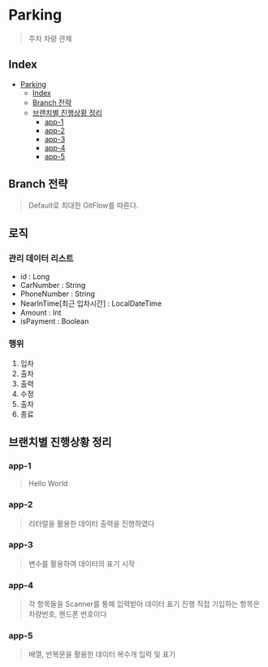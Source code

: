 # Parking

> 주차 차량 관제

## Index

- [Parking](#parking)
  - [Index](#index)
  - [Branch 전략](#branch-전략)
  - [브랜치별 진행상황 정리](#브랜치별-진행상황-정리)
    - [app-1](#app-1)
    - [app-2](#app-2)
    - [app-3](#app-3)
    - [app-4](#app-4)
    - [app-5](#app-5)

## Branch 전략

> Default로 최대한 GitFlow를 따른다.

## 로직
### 관리 데이터 리스트
- id : Long
- CarNumber : String
- PhoneNumber : String
- NearInTime\[최근 입차시간\] : LocalDateTime
- Amount : Int
- isPayment : Boolean
### 행위
1. 입차
2. 출차
3. 출력
4. 수정
5. 출차
6. 종료

## 브랜치별 진행상황 정리

### app-1

> Hello World

### app-2
> 리터럴을 활용한 데이터 출력을 진행하였다

### app-3
> 변수를 활용하여 데이터의 표기 시작

### app-4
> 각 항목들을 Scanner를 통해 입력받아 데이터 표기 진행
> 직접 기입하는 항목은 차량번호, 핸드폰 번호이다

### app-5
> 배열, 반복문을 활용한 데이터 복수개 입력 및 표기